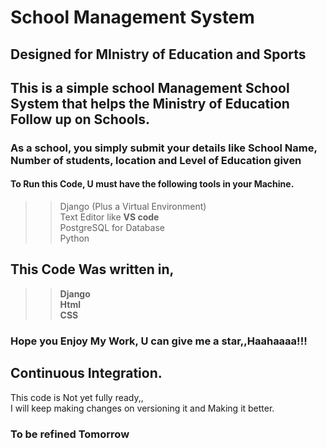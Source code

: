 # School Management System<br>
## Designed for MInistry of Education and Sports
## This is a simple school Management School System that helps the Ministry of Education Follow up on Schools.<br>
### As a school, you simply submit your details like School Name, Number of students, location and Level of Education given
#### To Run this Code, U must have the following tools in your Machine.<br>

>>Django (Plus a Virtual Environment)<br>
>>Text Editor like **VS code**<br>
>>PostgreSQL for Database<br>
>>Python<br>
## This Code Was written in,
>>**Django**<br>
>>**Html**<br>
>>**CSS**<br>
### Hope you Enjoy My Work, U can give me a star,,Haahaaaa!!!

## Continuous Integration.
This code is Not yet fully ready,,<br>
I will keep making changes on versioning it and Making it better.<br>

### To be refined Tomorrow
